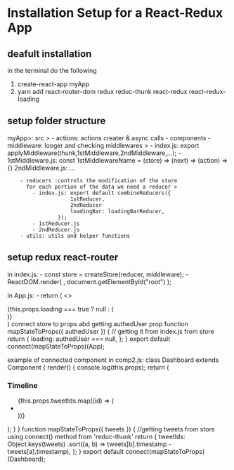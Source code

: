 # Installation Setup for a React-Redux App

## deafult installation

in the terminal do the following

1. create-react-app myApp
2. yarn add react-router-dom redux reduc-thunk react-redux react-redux-loading

## setup folder structure

myApp>:
src > - actions: actions creater & async calls - components - middleware: looger and checking middlewares > - index.js: export applyMiddleware(thunk,1stMiddleware,2ndMiddleware,...); - 1stMiddleware.js: const 1stMiddlewareName = (store) => (next) => (action) => {}
2ndMiddleware.js: ...

        - reducers :controls the modification of the store
          for each portion of the data we need a reducer >
            - index.js: export default combineReducers({
                        1stReducer,
                        2ndReducer
                        loadingBar: loadingBarReducer,
                    });
            - 1stReducer.js
            - 2ndReducer.js
        - utils: utils and helper functions

## setup redux react-router

in index.js: - const store = createStore(reducer, middleware); - ReactDOM.render(
<Provider store={store}>
<Router>
<App />
</Router>
</Provider>,
document.getElementById("root")
);

in App.js: - return (
<>
<LoadingBar>
<div className="container">
<Nav />
{this.props.loading === true ? null : (
<div>
<Route path="/" exact component={home} />
<Route path="/path1" component={comp1} />
<Route path="/path2" component={comp2} />
</div>
)}
</div>
</>
)
connect store to props abd getting authedUser prop
function mapStateToProps({ authedUser }) { // getting it from index.js from store
return {
loading: authedUser === null,
};
}
export default connect(mapStateToProps)(App);

example of connected component
in comp2.js:
class Dashboard extends Component {
render() {
console.log(this.props);
return (
<div>
<h3 className="center">Timeline</h3>
<ul>
{this.props.tweetIds.map((id) => (
<li key={id}>
<Tweet id={id} />
</li>
))}
</ul>
</div>
);
}
}
function mapStateToProps({ tweets }) { //getting tweets from store using connect() method from 'reduc-thunk'
return {
tweetIds: Object.keys(tweets)
.sort((a, b) => tweets[b].timestamp - tweets[a].timestamp),
};
}
export default connect(mapStateToProps)(Dashboard);
